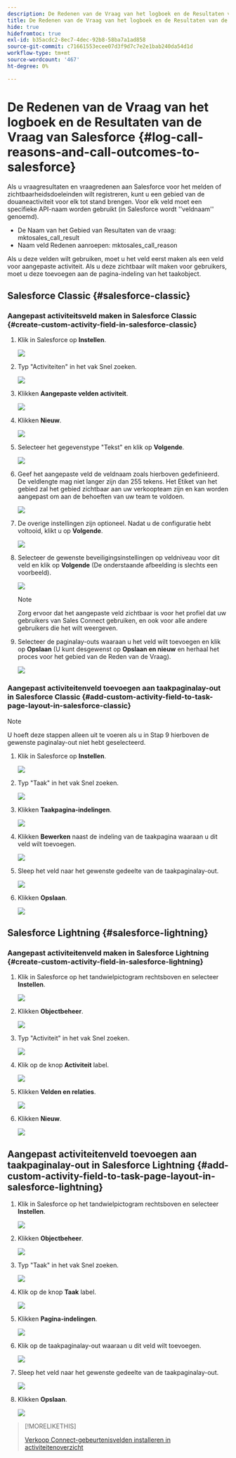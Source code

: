 ```yaml
---
description: De Redenen van de Vraag van het logboek en de Resultaten van de Vraag van Salesforce - de Documenten van Marketo - de Documentatie van het Product
title: De Redenen van de Vraag van het logboek en de Resultaten van de Vraag van Salesforce
hide: true
hidefromtoc: true
exl-id: b35acdc2-8ec7-4dec-92b8-58ba7a1ad858
source-git-commit: c71661553ecee07d3f9d7c7e2e1bab240da54d1d
workflow-type: tm+mt
source-wordcount: '467'
ht-degree: 0%

---
```


# De Redenen van de Vraag van het logboek en de Resultaten van de Vraag van Salesforce {#log-call-reasons-and-call-outcomes-to-salesforce}

Als u vraagresultaten en vraagredenen aan Salesforce voor het melden of zichtbaarheidsdoeleinden wilt registreren, kunt u een gebied van de douaneactiviteit voor elk tot stand brengen. Voor elk veld moet een specifieke API-naam worden gebruikt (in Salesforce wordt &#39;&#39;veldnaam&#39;&#39; genoemd).

* De Naam van het Gebied van Resultaten van de vraag: mktosales_call_result
* Naam veld Redenen aanroepen: mktosales_call_reason

Als u deze velden wilt gebruiken, moet u het veld eerst maken als een veld voor aangepaste activiteit. Als u deze zichtbaar wilt maken voor gebruikers, moet u deze toevoegen aan de pagina-indeling van het taakobject.

## Salesforce Classic {#salesforce-classic}

### Aangepast activiteitsveld maken in Salesforce Classic  {#create-custom-activity-field-in-salesforce-classic}

1. Klik in Salesforce op **Instellen**.

   ![](assets/log-call-reasons-and-call-outcomes-to-salesforce-1.png)

1. Typ &quot;Activiteiten&quot; in het vak Snel zoeken.

   ![](assets/log-call-reasons-and-call-outcomes-to-salesforce-2.png)

1. Klikken **Aangepaste velden activiteit**.

   ![](assets/log-call-reasons-and-call-outcomes-to-salesforce-3.png)

1. Klikken **Nieuw**.

   ![](assets/log-call-reasons-and-call-outcomes-to-salesforce-4.png)

1. Selecteer het gegevenstype &quot;Tekst&quot; en klik op **Volgende**.

   ![](assets/log-call-reasons-and-call-outcomes-to-salesforce-5.png)

1. Geef het aangepaste veld de veldnaam zoals hierboven gedefinieerd. De veldlengte mag niet langer zijn dan 255 tekens. Het Etiket van het gebied zal het gebied zichtbaar aan uw verkoopteam zijn en kan worden aangepast om aan de behoeften van uw team te voldoen.

   ![](assets/log-call-reasons-and-call-outcomes-to-salesforce-6.png)

1. De overige instellingen zijn optioneel. Nadat u de configuratie hebt voltooid, klikt u op **Volgende**.

   ![](assets/log-call-reasons-and-call-outcomes-to-salesforce-7.png)

1. Selecteer de gewenste beveiligingsinstellingen op veldniveau voor dit veld en klik op **Volgende** (De onderstaande afbeelding is slechts een voorbeeld).

   ![](assets/log-call-reasons-and-call-outcomes-to-salesforce-8.png)

   >[!NOTE]
   >
   >Zorg ervoor dat het aangepaste veld zichtbaar is voor het profiel dat uw gebruikers van Sales Connect gebruiken, en ook voor alle andere gebruikers die het wilt weergeven.

1. Selecteer de paginalay-outs waaraan u het veld wilt toevoegen en klik op **Opslaan** (U kunt desgewenst op **Opslaan en nieuw** en herhaal het proces voor het gebied van de Reden van de Vraag).

   ![](assets/log-call-reasons-and-call-outcomes-to-salesforce-9.png)

### Aangepast activiteitenveld toevoegen aan taakpaginalay-out in Salesforce Classic {#add-custom-activity-field-to-task-page-layout-in-salesforce-classic}

>[!NOTE]
>
>U hoeft deze stappen alleen uit te voeren als u in Stap 9 hierboven de gewenste paginalay-out niet hebt geselecteerd.

1. Klik in Salesforce op **Instellen**.

   ![](assets/log-call-reasons-and-call-outcomes-to-salesforce-10.png)

1. Typ &quot;Taak&quot; in het vak Snel zoeken.

   ![](assets/log-call-reasons-and-call-outcomes-to-salesforce-11.png)

1. Klikken **Taakpagina-indelingen**.

   ![](assets/log-call-reasons-and-call-outcomes-to-salesforce-12.png)

1. Klikken **Bewerken** naast de indeling van de taakpagina waaraan u dit veld wilt toevoegen.

   ![](assets/log-call-reasons-and-call-outcomes-to-salesforce-13.png)

1. Sleep het veld naar het gewenste gedeelte van de taakpaginalay-out.

   ![](assets/log-call-reasons-and-call-outcomes-to-salesforce-14.png)

1. Klikken **Opslaan**.

   ![](assets/log-call-reasons-and-call-outcomes-to-salesforce-15.png)

## Salesforce Lightning {#salesforce-lightning}

### Aangepast activiteitenveld maken in Salesforce Lightning {#create-custom-activity-field-in-salesforce-lightning}

1. Klik in Salesforce op het tandwielpictogram rechtsboven en selecteer **Instellen**.

   ![](assets/log-call-reasons-and-call-outcomes-to-salesforce-16.png)

1. Klikken **Objectbeheer**.

   ![](assets/log-call-reasons-and-call-outcomes-to-salesforce-17.png)

1. Typ &quot;Activiteit&quot; in het vak Snel zoeken.

   ![](assets/log-call-reasons-and-call-outcomes-to-salesforce-18.png)

1. Klik op de knop **Activiteit** label.

   ![](assets/log-call-reasons-and-call-outcomes-to-salesforce-19.png)

1. Klikken **Velden en relaties**.

   ![](assets/log-call-reasons-and-call-outcomes-to-salesforce-20.png)

1. Klikken **Nieuw**.

   ![](assets/log-call-reasons-and-call-outcomes-to-salesforce-21.png)

## Aangepast activiteitenveld toevoegen aan taakpaginalay-out in Salesforce Lightning {#add-custom-activity-field-to-task-page-layout-in-salesforce-lightning}

1. Klik in Salesforce op het tandwielpictogram rechtsboven en selecteer **Instellen**.

   ![](assets/log-call-reasons-and-call-outcomes-to-salesforce-22.png)

1. Klikken **Objectbeheer**.

   ![](assets/log-call-reasons-and-call-outcomes-to-salesforce-23.png)

1. Typ &quot;Taak&quot; in het vak Snel zoeken.

   ![](assets/log-call-reasons-and-call-outcomes-to-salesforce-24.png)

1. Klik op de knop **Taak** label.

   ![](assets/log-call-reasons-and-call-outcomes-to-salesforce-25.png)

1. Klikken **Pagina-indelingen**.

   ![](assets/log-call-reasons-and-call-outcomes-to-salesforce-26.png)

1. Klik op de taakpaginalay-out waaraan u dit veld wilt toevoegen.

   ![](assets/log-call-reasons-and-call-outcomes-to-salesforce-27.png)

1. Sleep het veld naar het gewenste gedeelte van de taakpaginalay-out.

   ![](assets/log-call-reasons-and-call-outcomes-to-salesforce-28.png)

1. Klikken **Opslaan**.

   ![](assets/log-call-reasons-and-call-outcomes-to-salesforce-29.png)

>[!MORELIKETHIS]
>
>[Verkoop Connect-gebeurtenisvelden installeren in activiteitenoverzicht](/help/marketo/product-docs/marketo-sales-connect/crm/salesforce-customization/install-sales-connect-event-fields-on-activity-history.md)
